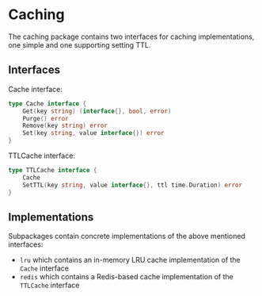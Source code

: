 # Caching

The caching package contains two interfaces for caching implementations,  
one simple and one supporting setting TTL.

## Interfaces

Cache interface:

```go
type Cache interface {
    Get(key string) (interface{}, bool, error)
    Purge() error
    Remove(key string) error
    Set(key string, value interface{}) error
}
```

TTLCache interface:

```go
type TTLCache interface {
    Cache
    SetTTL(key string, value interface{}, ttl time.Duration) error
}
```

## Implementations

Subpackages contain concrete implementations of the above mentioned interfaces:

- `lru` which contains an in-memory LRU cache implementation of the `Cache` interface
- `redis` which contains a Redis-based cache implementation of the `TTLCache` interface